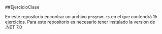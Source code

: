 ##EjercicioClase

En este repositorio encontrar un archivo ```program.cs``` en el que contendrá 15 ejercicios.
Para este repositorio es necesario tener instalado la version de .NET 7.0
